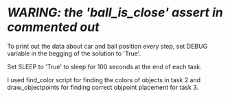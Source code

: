# *WARING: the 'ball_is_close' assert in commented out*

To print out the data about car and ball position every step, set 
DEBUG variable in the begging of the solution to 'True'.

Set SLEEP to 'True' to sleep for 100 seconds at the end of each task.

I used find_color script for finding the colors of objects in task 2 and
draw_objectpoints for finding correct objpoint placement for task 3.